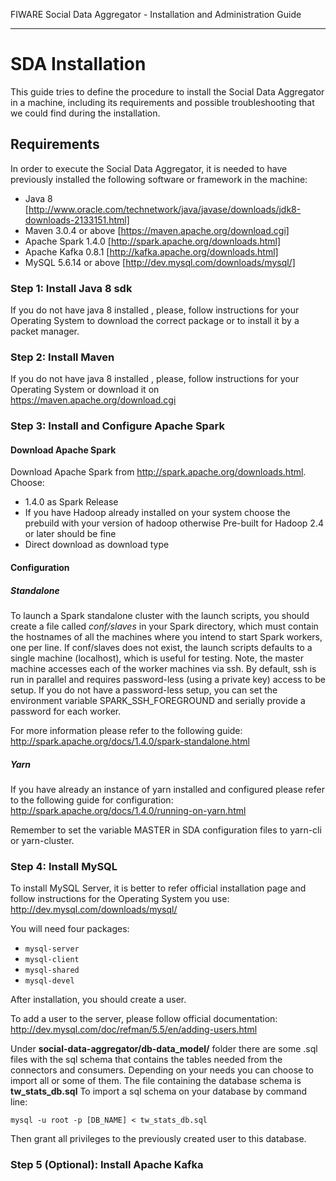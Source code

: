 FIWARE Social Data Aggregator - Installation and Administration Guide
_____________________________________________________________

SDA Installation
===========================

This guide tries to define the procedure to install the Social Data Aggregator
in a machine, including its requirements and possible troubleshooting
that we could find during the installation.

## Requirements

In order to execute the Social Data Aggregator, it is needed to have previously
installed the following software or framework in the machine:

* Java 8 [http://www.oracle.com/technetwork/java/javase/downloads/jdk8-downloads-2133151.html]
* Maven 3.0.4 or above [https://maven.apache.org/download.cgi] 
* Apache Spark 1.4.0 [http://spark.apache.org/downloads.html]
* Apache Kafka 0.8.1 [http://kafka.apache.org/downloads.html]
* MySQL 5.6.14 or above [http://dev.mysql.com/downloads/mysql/]

### Step 1: Install Java 8 sdk

If you do not have java 8 installed , please, follow
instructions for your Operating System to download the correct 
package or to install it by a packet manager.

### Step 2: Install Maven

If you do not have java 8 installed , please, follow
instructions for your Operating System or download it on
https://maven.apache.org/download.cgi

### Step 3: Install and Configure Apache Spark

#### Download Apache Spark
Download Apache Spark from http://spark.apache.org/downloads.html.
Choose:
* 1.4.0 as Spark Release
* If you have Hadoop already installed on your system choose the prebuild with
  your version of hadoop otherwise Pre-built for Hadoop 2.4 or later should be fine
* Direct download as download type

#### Configuration

##### Standalone
To launch a Spark standalone cluster with the launch scripts, you should create a file called 
*conf/slaves* in your Spark directory, which must contain the hostnames of all the machines where 
you intend to start Spark workers, one per line. If conf/slaves does not exist, the launch scripts 
defaults to a single machine (localhost), which is useful for testing. Note, the master machine 
accesses each of the worker machines via ssh. By default, ssh is run in parallel and requires 
password-less (using a private key) access to be setup. If you do not have a password-less setup, 
you can set the environment variable SPARK_SSH_FOREGROUND and serially provide a password 
for each worker.

For more information please refer to the following guide: 
http://spark.apache.org/docs/1.4.0/spark-standalone.html

##### Yarn
If you have already an instance of yarn installed and configured please refer to the following guide
for configuration: 
http://spark.apache.org/docs/1.4.0/running-on-yarn.html

Remember to set the variable MASTER in SDA configuration files to yarn-cli or yarn-cluster.

### Step 4: Install MySQL

To install MySQL Server, it is better to refer official installation
page and follow instructions for the Operating System you use:
http://dev.mysql.com/downloads/mysql/

You will need four packages:

* ``mysql-server``
* ``mysql-client``
* ``mysql-shared``
* ``mysql-devel``

After installation, you should create a user.

To add a user to the server, please follow official documentation:
http://dev.mysql.com/doc/refman/5.5/en/adding-users.html 

Under **social-data-aggregator/db-data_model/** folder there are some .sql files with 
the sql schema that contains the tables needed from the connectors and consumers. 
Depending on your needs you can choose to import all or some of them.
The file containing the database schema is **tw_stats_db.sql**
To import a sql schema on your database by command line:

`mysql -u root -p [DB_NAME] < tw_stats_db.sql`

Then grant all privileges to the previously created user to this database.

### Step 5 (Optional): Install Apache Kafka 
